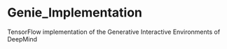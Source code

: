 # Genie_Implementation
TensorFlow implementation of the Generative Interactive Environments of DeepMind
